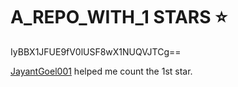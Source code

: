 # A_REPO_WITH_1 STARS ⭐️

IyBBX1JFUE9fV0lUSF8wX1NUQVJTCg==


[JayantGoel001](https://github.com/JayantGoel001) helped me count the 1st star.